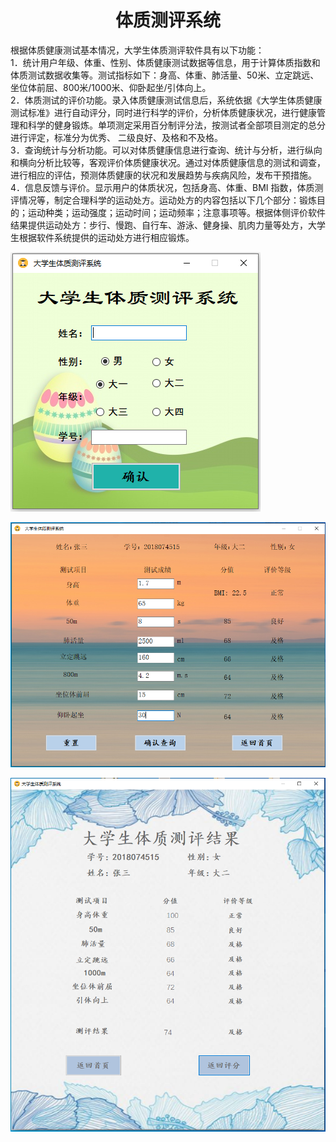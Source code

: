 # <center> 体质测评系统

根据体质健康测试基本情况，大学生体质测评软件具有以下功能：  
1．统计用户年级、体重、性别、体质健康测试数据等信息，用于计算体质指数和体质测试数据收集等。测试指标如下：身高、体重、肺活量、50米、立定跳远、坐位体前屈、800米/1000米、仰卧起坐/引体向上。  
2．体质测试的评价功能。录入体质健康测试信息后，系统依据《大学生体质健康测试标准》进行自动评分，同时进行科学的评价，分析体质健康状况，进行健康管理和科学的健身锻炼。单项测定采用百分制评分法，按测试者全部项目测定的总分进行评定，标准分为优秀、 二级良好、及格和不及格。  
3．查询统计与分析功能。可以对体质健康信息进行查询、统计与分析，进行纵向和横向分析比较等，客观评价体质健康状况。通过对体质健康信息的测试和调查，进行相应的评估，预测体质健康的状况和发展趋势与疾病风险，发布干预措施。  
4．信息反馈与评价。显示用户的体质状况，包括身高、体重、BMI 指数，体质测评情况等，制定合理科学的运动处方。运动处方的内容包括以下几个部分：锻炼目的；运动种类；运动强度；运动时间；运动频率；注意事项等。根据体侧评价软件结果提供运动处方：步行、慢跑、自行车、游泳、健身操、肌肉力量等处方，大学生根据软件系统提供的运动处方进行相应锻炼。  
 


![alt  首页图片](./image/1.PNG#pic_center "首页")

![alt 信息填充页](./image/2.PNG#pic_center "信息填充页")

![alt 成绩页](./image/3.PNG#pic_center "成绩页")